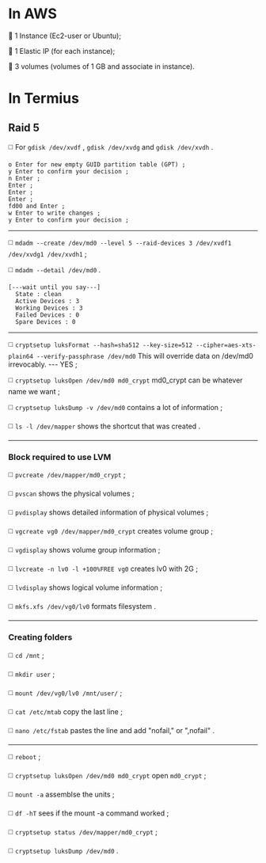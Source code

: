 # **In AWS**

🔴 1 Instance (Ec2-user or Ubuntu);

🔴 1 Elastic IP (for each instance);

🔴 3 volumes (volumes of 1 GB and associate in instance).

# **In Termius**

## Raid 5

◻️ For `gdisk /dev/xvdf` , `gdisk /dev/xvdg` and `gdisk /dev/xvdh` .
```
o Enter for new empty GUID partition table (GPT) ;
y Enter to confirm your decision ;
n Enter ;
Enter ;
Enter ;
Enter ;
fd00 and Enter ;
w Enter to write changes ;
y Enter to confirm your decision ;
```
________________________________________________________
◻️ `mdadm --create /dev/md0 --level 5 --raid-devices 3 /dev/xvdf1 /dev/xvdg1 /dev/xvdh1` ;

◻️ `mdadm --detail /dev/md0` .
```
[---wait until you say---]
  State : clean
  Active Devices : 3
  Working Devices : 3
  Failed Devices : 0
  Spare Devices : 0
```
________________________________________________________
◻️ `cryptsetup luksFormat --hash=sha512 --key-size=512 --cipher=aes-xts-plain64 --verify-passphrase /dev/md0` This will override data on /dev/md0 irrevocably. --- YES ;

◻️ `cryptsetup luksOpen /dev/md0 md0_crypt` md0_crypt can be whatever name we want ;

◻️ `cryptsetup luksDump -v /dev/md0` contains a lot of information ;

◻️ `ls -l /dev/mapper` shows the shortcut that was created .
________________________________________________________
### Block required to use LVM

◻️ `pvcreate /dev/mapper/md0_crypt` ;

◻️ `pvscan` shows the physical volumes ;

◻️ `pvdisplay` shows detailed information of physical volumes ;

◻️ `vgcreate vg0 /dev/mapper/md0_crypt` creates volume group ;

◻️ `vgdisplay` shows volume group information ;

◻️ `lvcreate -n lv0 -l +100%FREE vg0` creates lv0 with 2G ;

◻️ `lvdisplay` shows logical volume information ;

◻️ `mkfs.xfs /dev/vg0/lv0` formats filesystem .
________________________________________________________
### Creating folders

◻️ `cd /mnt` ;

◻️ `mkdir user` ;

◻️ `mount /dev/vg0/lv0 /mnt/user/` ;

◻️ `cat /etc/mtab` copy the last line ;

◻️ `nano /etc/fstab` pastes the line and add "nofail," or ",nofail" .
________________________________________________________
◻️ `reboot` ;

◻️ `cryptsetup luksOpen /dev/md0 md0_crypt` open `md0_crypt` ;

◻️ `mount -a` assemblse the units ;

◻️ `df -hT` sees if the mount -a command worked ;

◻️ `cryptsetup status /dev/mapper/md0_crypt` ;

◻️ `cryptsetup luksDump /dev/md0` .
